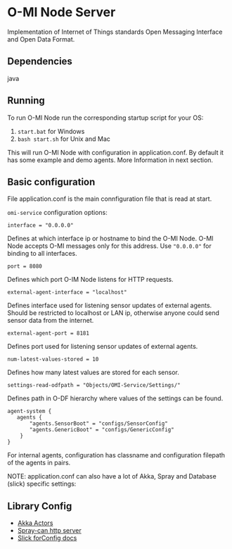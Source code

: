 O-MI Node Server
================

Implementation of Internet of Things standards Open Messaging Interface and Open Data Format.

Dependencies
------------

java


Running
-------

To run O-MI Node run the corresponding startup script for your OS:

1. `start.bat` for Windows
2. `bash start.sh` for Unix and Mac

This will run O-MI Node with configuration in application.conf.
By default it has some example and demo agents.
More Information in next section.


Basic configuration
-------------------

File application.conf is the main connfiguration file that is read 
at start. 

`omi-service` configuration options:


`interface = "0.0.0.0"`

Defines at which interface ip or hostname to bind the O-MI Node. 
O-MI Node accepts O-MI messages only for this address.
Use `"0.0.0.0"` for binding to all interfaces.


`port = 8080`

Defines which port O-IM Node listens for HTTP requests.

  
`external-agent-interface = "localhost"`

Defines interface used for listening sensor updates of external agents.
Should be restricted to localhost or LAN ip, otherwise anyone could
send sensor data from the internet.


`external-agent-port = 8181`

Defines port used for listening sensor updates of external agents.


`num-latest-values-stored = 10`

Defines how many latest values are stored for each sensor.


`settings-read-odfpath = "Objects/OMI-Service/Settings/"`

Defines path in O-DF hierarchy where values of the settings can be found.


```
agent-system {
   agents {
       "agents.SensorBoot" = "configs/SensorConfig"
       "agents.GenericBoot" = "configs/GenericConfig"
    }     
}
```
For internal agents, configuration has classname and
configuration filepath of the agents in pairs.

NOTE: application.conf can also have a lot of Akka, Spray and Database (slick) specific settings:

Library Config
--------------

- [Akka Actors](http://doc.akka.io/docs/akka/2.3.9/general/configuration.html)
- [Spray-can http server](http://spray.io/documentation/1.2.2/spray-can/configuration/)
- [Slick forConfig docs](http://slick.typesafe.com/doc/3.0.0-RC2/api/index.html#slick.jdbc.JdbcBackend$DatabaseFactoryDef@forConfig\(String,Config,Driver\):Database)

